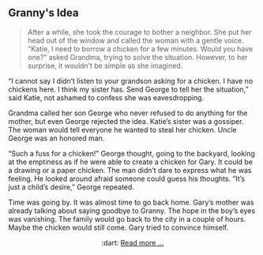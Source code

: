## Granny's Idea

> After a while, she took the courage to bother a neighbor.
 She put her head out of the window and called the woman with a gentle voice. 
> “Katie, I need to borrow a chicken for a few minutes. 
Would you have one?” asked Grandma, trying to solve the situation. 
However, to her surprise, 
it wouldn’t be simple as she imagined. 


“I cannot say I didn’t listen to your grandson asking for a chicken.
 I have no chickens here. I think my sister has.
 Send George to tell her the situation,” said Katie, 
not ashamed to confess she was eavesdropping. 


Grandma called her son George who never
 refused to do anything for the mother, 
but even George rejected the idea. 
Katie’s sister was a gossiper. 
The woman would tell everyone he wanted to steal her chicken. 
Uncle George was an honored man. 


“Such a fuss for a chicken!” George thought, going to the backyard,
 looking at the emptiness as if he were able to create a chicken for Gary. 
It could be a drawing or a paper chicken. 
The man didn’t dare to express what he was feeling.
 He looked around afraid someone could guess his thoughts. 
“It’s just a child’s desire,” George repeated. 


Time was going by. It was almost time to go back home. 
Gary’s mother was already talking about saying goodbye to Granny. 
The hope in the boy’s eyes was vanishing. 
The family would go back to the city in a couple of hours.
Maybe the chicken would still come. Gary tried to convince himself. 

<p align="center">
  :dart: <a href="https://github.com/marybishopgit/CreativeWriting/blob/main/projTheChicken/sample03.md"> Read more ...</a>   
</p>


